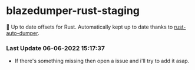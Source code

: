 # blazedumper-rust-staging

🚀 Up to date offsets for Rust. Automatically kept up to date thanks to [rust-auto-dumper](https://github.com/Akandesh/rust-auto-dumper).


### Last Update 06-06-2022 15:17:37
- If there's something missing then open a issue and i'll try to add it asap.